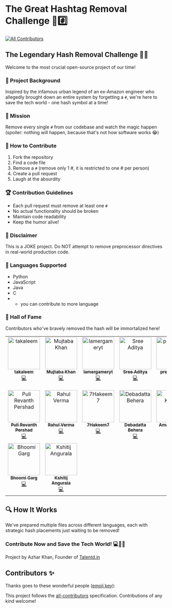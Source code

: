 # The Great Hashtag Removal Challenge 🚫#️⃣
<!-- ALL-CONTRIBUTORS-BADGE:START - Do not remove or modify this section -->
[![All Contributors](https://img.shields.io/badge/all_contributors-16-orange.svg?style=flat-square)](#contributors-)
<!-- ALL-CONTRIBUTORS-BADGE:END -->

## The Legendary Hash Removal Challenge 🕵️‍♂️

Welcome to the most crucial open-source project of our time! 

### 🌟 Project Background
Inspired by the infamous urban legend of an ex-Amazon engineer who allegedly brought down an entire system by forgetting a `#`, we're here to save the tech world - one hash symbol at a time!

### 🎯 Mission
Remove every single `#` from our codebase and watch the magic happen (spoiler: nothing will happen, because that's not how software works 😂)

### 🤝 How to Contribute
1. Fork the repository
2. Find a code file
3. Remove a `#` (remove only 1 #, it is restricted to one # per person)
4. Create a pull request
5. Laugh at the absurdity

### 🏆 Contribution Guidelines
- Each pull request must remove at least one `#`
- No actual functionality should be broken
- Maintain code readability
- Keep the humor alive!

### 🚨 Disclaimer
This is a JOKE project. Do NOT attempt to remove preprocessor directives in real-world production code.

### 🤖 Languages Supported
- Python
- JavaScript
- Java
- C
- + you can contribute to more language

### 🍿 Hall of Fame
Contributors who've bravely removed the hash will be immortalized here!

<!-- ALL-CONTRIBUTORS-LIST:START - Do not remove or modify this section -->
<!-- prettier-ignore-start -->
<!-- markdownlint-disable -->
<table>
  <tbody>
    <tr>
      <td align="center" valign="top" width="14.28%"><a href="https://github.com/takaleem"><img src="https://avatars.githubusercontent.com/u/120354513?v=4?s=100" width="100px;" alt="takaleem"/><br /><sub><b>takaleem</b></sub></a><br /><a href="https://github.com/TalentdOrg/the-great-hash-remover-amazon/commits?author=takaleem" title="Code">💻</a></td>
      <td align="center" valign="top" width="14.28%"><a href="https://mujtaba-portfolio-weld.vercel.app/"><img src="https://avatars.githubusercontent.com/u/86319200?v=4?s=100" width="100px;" alt="Mujtaba Khan"/><br /><sub><b>Mujtaba Khan</b></sub></a><br /><a href="https://github.com/TalentdOrg/the-great-hash-remover-amazon/commits?author=mujtbkhn" title="Code">💻</a></td>
      <td align="center" valign="top" width="14.28%"><a href="https://lamergameryt.com/"><img src="https://avatars.githubusercontent.com/u/22660277?v=4?s=100" width="100px;" alt="lamergameryt"/><br /><sub><b>lamergameryt</b></sub></a><br /><a href="https://github.com/TalentdOrg/the-great-hash-remover-amazon/commits?author=lamergameryt" title="Code">💻</a></td>
      <td align="center" valign="top" width="14.28%"><a href="https://hgg.pythonanywhere.com/"><img src="https://avatars.githubusercontent.com/u/165385350?v=4?s=100" width="100px;" alt="Sree Aditya"/><br /><sub><b>Sree Aditya</b></sub></a><br /><a href="https://github.com/TalentdOrg/the-great-hash-remover-amazon/commits?author=SreeAditya-Dev" title="Code">💻</a></td>
      <td align="center" valign="top" width="14.28%"><a href="https://github.com/prernaranal"><img src="https://avatars.githubusercontent.com/u/129548267?v=4?s=100" width="100px;" alt="prernaranal"/><br /><sub><b>prernaranal</b></sub></a><br /><a href="https://github.com/TalentdOrg/the-great-hash-remover-amazon/commits?author=prernaranal" title="Code">💻</a></td>
      <td align="center" valign="top" width="14.28%"><a href="https://github.com/devyess"><img src="https://avatars.githubusercontent.com/u/90464696?v=4?s=100" width="100px;" alt="devyess"/><br /><sub><b>devyess</b></sub></a><br /><a href="https://github.com/TalentdOrg/the-great-hash-remover-amazon/commits?author=devyess" title="Code">💻</a></td>
      <td align="center" valign="top" width="14.28%"><a href="https://github.com/Nothing-avil"><img src="https://avatars.githubusercontent.com/u/123533242?v=4?s=100" width="100px;" alt="Sandarbh Singhal"/><br /><sub><b>Sandarbh Singhal</b></sub></a><br /><a href="https://github.com/TalentdOrg/the-great-hash-remover-amazon/commits?author=Nothing-avil" title="Code">💻</a></td>
    </tr>
    <tr>
      <td align="center" valign="top" width="14.28%"><a href="https://github.com/Revanth-Pershad"><img src="https://avatars.githubusercontent.com/u/70310699?v=4?s=100" width="100px;" alt="Puli Revanth Pershad"/><br /><sub><b>Puli Revanth Pershad</b></sub></a><br /><a href="https://github.com/TalentdOrg/the-great-hash-remover-amazon/commits?author=Revanth-Pershad" title="Code">💻</a></td>
      <td align="center" valign="top" width="14.28%"><a href="https://github.com/Rahulv1130"><img src="https://avatars.githubusercontent.com/u/136475196?v=4?s=100" width="100px;" alt="Rahul Verma"/><br /><sub><b>Rahul Verma</b></sub></a><br /><a href="https://github.com/TalentdOrg/the-great-hash-remover-amazon/commits?author=Rahulv1130" title="Code">💻</a></td>
      <td align="center" valign="top" width="14.28%"><a href="https://github.com/7Hakeem7"><img src="https://avatars.githubusercontent.com/u/111656805?v=4?s=100" width="100px;" alt="7Hakeem7"/><br /><sub><b>7Hakeem7</b></sub></a><br /><a href="https://github.com/TalentdOrg/the-great-hash-remover-amazon/commits?author=7Hakeem7" title="Code">💻</a></td>
      <td align="center" valign="top" width="14.28%"><a href="https://github.com/Deba43"><img src="https://avatars.githubusercontent.com/u/105921307?v=4?s=100" width="100px;" alt="Debadatta Behera"/><br /><sub><b>Debadatta Behera</b></sub></a><br /><a href="https://github.com/TalentdOrg/the-great-hash-remover-amazon/commits?author=Deba43" title="Code">💻</a></td>
      <td align="center" valign="top" width="14.28%"><a href="https://github.com/AmanKumar-33"><img src="https://avatars.githubusercontent.com/u/89511864?v=4?s=100" width="100px;" alt="Aman Kumar"/><br /><sub><b>Aman Kumar</b></sub></a><br /><a href="https://github.com/TalentdOrg/the-great-hash-remover-amazon/commits?author=AmanKumar-33" title="Code">💻</a></td>
      <td align="center" valign="top" width="14.28%"><a href="https://armaanportfoliowebsite.onrender.com"><img src="https://avatars.githubusercontent.com/u/158613082?v=4?s=100" width="100px;" alt="Armaan"/><br /><sub><b>Armaan</b></sub></a><br /><a href="https://github.com/TalentdOrg/the-great-hash-remover-amazon/commits?author=armaandeol" title="Code">💻</a></td>
      <td align="center" valign="top" width="14.28%"><a href="https://github.com/vjy-07"><img src="https://avatars.githubusercontent.com/u/118528505?v=4?s=100" width="100px;" alt="Vijay"/><br /><sub><b>Vijay</b></sub></a><br /><a href="https://github.com/TalentdOrg/the-great-hash-remover-amazon/commits?author=vjy-07" title="Code">💻</a></td>
    </tr>
    <tr>
      <td align="center" valign="top" width="14.28%"><a href="https://github.com/Bhoomi3122"><img src="https://avatars.githubusercontent.com/u/146101735?v=4?s=100" width="100px;" alt="Bhoomi Garg"/><br /><sub><b>Bhoomi Garg</b></sub></a><br /><a href="https://github.com/TalentdOrg/the-great-hash-remover-amazon/commits?author=Bhoomi3122" title="Code">💻</a></td>
      <td align="center" valign="top" width="14.28%"><a href="https://github.com/KshitijAng"><img src="https://avatars.githubusercontent.com/u/136297173?v=4?s=100" width="100px;" alt="Kshitij Angurala"/><br /><sub><b>Kshitij Angurala</b></sub></a><br /><a href="https://github.com/TalentdOrg/the-great-hash-remover-amazon/commits?author=KshitijAng" title="Code">💻</a></td>
    </tr>
  </tbody>
</table>

<!-- markdownlint-restore -->
<!-- prettier-ignore-end -->

<!-- ALL-CONTRIBUTORS-LIST:END -->

## 🔍 How It Works
We've prepared multiple files across different languages, each with strategic hash placements just waiting to be removed!

### Contribute Now and Save the Tech World! 💻🦸‍♀️
Project by Azhar Khan, Founder of [Talentd.in](https://www.talentd.in)

## Contributors ✨

Thanks goes to these wonderful people ([emoji key](https://allcontributors.org/docs/en/emoji-key)):

<!-- ALL-CONTRIBUTORS-LIST:START - Do not remove or modify this section -->
<!-- prettier-ignore-start -->
<!-- markdownlint-disable -->
<!-- markdownlint-restore -->
<!-- prettier-ignore-end -->
<!-- ALL-CONTRIBUTORS-LIST:END -->

This project follows the [all-contributors](https://github.com/all-contributors/all-contributors) specification. Contributions of any kind welcome!